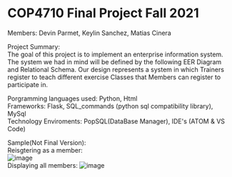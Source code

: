 # COP4710 Final Project Fall 2021  
Members: Devin Parmet, Keylin Sanchez, Matias Cinera   

Project Summary:   
The goal of this project is to implement an enterprise information system. The system we had in mind will be defined by the following EER Diagram and Relational Schema. Our design represents a system in which Trainers register to teach different exercise Classes that Members can register to participate in.


Porgramming languages used: Python, Html  
Frameworks: Flask, SQL_commands (python sql compatibility library), MySql  
Technology Enviroments: PopSQL(DataBase Manager), IDE's (ATOM & VS Code)  

Sample(Not Final Version):  
Reisgtering as a member:  
![image](https://user-images.githubusercontent.com/64340009/140262569-5a5e080d-1925-4b64-ab18-90d1f6a6dd47.png)  
Displaying all members: 
![image](https://user-images.githubusercontent.com/64340009/140262583-03e15d1a-f3f7-4559-bd46-8a1f10a3ea65.png)  

